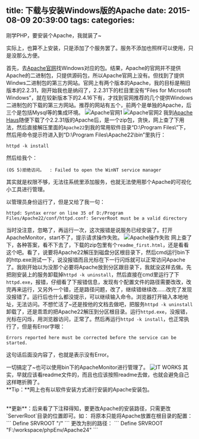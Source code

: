 title: 下载与安装Windows版的Apache
date: 2015-08-09 20:39:00
tags:
categories:
---
刚学PHP，要安装个Apache，我就装了~<!--more-->

实际上，也算不上安装，只是添加了个服务罢了。服务不添加也照样可以使用，只是没那么方便。

首先，去[Apache官网](http://httpd.apache.org)找Windows对应的包。结果，Apache的官网并不提供Apache的二进制包，只提供源码包，所以Apache官网上没有。但找到了提供Windws二进制包的第三方网站。官网上有两个版本的Apache，我的目标是稍旧版本的2.2.31，刚开始我也是纳闷了，2.2.31下的栏目里没有“Files for Microsoft Windows”，就在较新版本下的2.4.16下有，才找到官网推荐的几个提供Windows二进制包的下载的第三方网站。推荐的网站有五个，前两个是单独的Apache，后三个是包括Mysql等的集成环境。
![Apache官网1](http://i3.tietuku.com/0ff78a35ce227969.png)
![Apache官网2](http://i3.tietuku.com/5fe2b867a3d7254a.png)
我到[Apache Haus](http://www.apachehaus.com/cgi-bin/download.plx)随便下载了个2.2.31版的Apache后，是一个zip包，贪快，网上查了下用法，然后直接解压里面的`Apache22`到我的常用软件目录“D:\Program Files\”下，然后用命令提示符进入到“D:\Program Files\Apache22\bin”里执行：
```
httpd -k install
```
然后给我个：
```
(OS 5)拒绝访问。  : Failed to open the WinNT service manager
```
其实就是权限不够，无法往系统里添加服务，也就无法使用那个Apache的可视化小工具进行管理。

以管理员身份运行了，但是又给了我一句：
```
httpd: Syntax error on line 35 of D:/Program Files/Apache22/conf/httpd.conf: ServerRoot must be a valid directory
```
当时没注意，忽略了，再运行一次，这次报错是说服务已经安装了。打开ApacheMonitor，start不了，提示请求操作失败。
![Apache操作失败](http://i3.tietuku.com/60da9826ef2ba848.png)
网上查了下，各种答案，看不下去了，下载的zip包里有个`readme_first.html`，还是看看这个吧。看了，说要将Apache22解压到磁盘分区根目录下，然后cmd运行bin下的http.exe测试一下，说没报错而且光标在下一行闪烁就可以正常访问Apache了。我刚开始以为没那个必要将Apache放到分区跟目录下，我就没这样去做。先把刚安装上的服务卸载掉`httpd -k uninstall`，然后直接在cmd里运行了下`httpd.exe`，报错，仔细看了下报错信息，发现有个配置文件的路径需要改改，改完再来运行，又另外一个错，还是路径问题，改了，继续错继续改……改完了发现没报错了。运行后也什么都没提示，可以继续输入命令。浏览器打开输入本地地址，无法访问。不想忙活了~还是按他的文档去做吧，把服务`httpd -k uninstall`卸载了，还是乖乖的把Apache22解压到分区根目录。运行`httpd.exe`，没报错，光标在闪烁，用浏览器访问，正常了。然后再运行`httpd -k install`，也正常执行了，但是有Error字眼：
```
Errors reported here must be corrected before the service can be started.
```
这句话后面没内容了，也就是表示没有Error。

一切搞定了~也可以使用bin下的ApacheMonitor进行管理了。
![IT WORKS](http://i3.tietuku.com/e34625379f3d4f2d.png)
其实，早就应该看readme文件的，而且也应该按照readme去做，也就会避免自己这样瞎折腾了。
<br />
**Tip：**网上也有以软件安装方式进行安装的Apache安装包。

<br />
**更新**：后来看了下注释得知，要更改Apache的安装路径，只需更改`ServerRoot`目录的位置即可。如：
将原本只能将Apache放置在根目录的配置：
```
Define SRVROOT "/"
```
更改为别的路径：
```
Define SRVROOT "F:/workspace/phpEnv/Apache24"
```